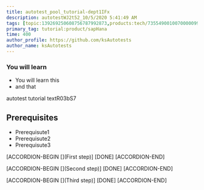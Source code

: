 ```yaml
---
title: autotest_pool_tutorial-dept1IFx
description: autotestWJ2t52_10/5/2020 5:41:49 AM
tags: [topic:139269250608756787992873,products:tech/73554900100700000996,tutorial:experience/advanced]
primary_tag: tutorial:product/sapHana
time: 400
author_profile: https://github.com/ksAutotests
author_name: ksAutotests
---
```

### You will learn
- You will learn this
- and that

autotest tutorial textR03bS7

## Prerequisites
- Prerequisute1
- Prerequisute2
- Prerequisute3

[ACCORDION-BEGIN [](First step)]
[DONE]
[ACCORDION-END]

[ACCORDION-BEGIN [](Second step)]
[DONE]
[ACCORDION-END]

[ACCORDION-BEGIN [](Third step)]
[DONE]
[ACCORDION-END]

